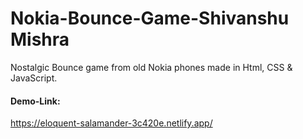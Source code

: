 # Nokia-Bounce-Game-Shivanshu Mishra
Nostalgic Bounce game from old Nokia phones made in Html, CSS & JavaScript.

#### Demo-Link:
https://eloquent-salamander-3c420e.netlify.app/
